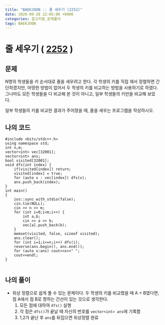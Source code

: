 ```yaml
---
title: "BAEKJOON :: 줄 세우기 (2252)"
date: 2020-09-28 22:05:00 +0900
categories: 알고리즘_문제풀이
tags: BAEKJOON
---
```


# 줄 세우기 ( [2252](https://www.acmicpc.net/problem/2252) )

## 문제

N명의 학생들을 키 순서대로 줄을 세우려고 한다. 각 학생의 키를 직접 재서 정렬하면 간단하겠지만, 마땅한 방법이 없어서 두 학생의 키를 비교하는 방법을 사용하기로 하였다. 그나마도 모든 학생들을 다 비교해 본 것이 아니고, 일부 학생들의 키만을 비교해 보았다.

일부 학생들의 키를 비교한 결과가 주어졌을 때, 줄을 세우는 프로그램을 작성하시오.



## 나의 코드

```
#include <bits/stdc++.h>
using namespace std;
int n,m;
vector<int> vec[32001];
vector<int> ans;
bool visited[32001];
void dfs(int index) {
    if(visited[index]) return;
    visited[index] = true;
    for (auto x : vec[index]) dfs(x);
    ans.push_back(index);
}
int main()
{
    ios::sync_with_stdio(false);
    cin.tie(NULL);
    cin >> n >> m;
    for (int i=0;i<m;i++) {
        int a,b;
        cin >> a >> b;
        vec[a].push_back(b);
    }
    memset(visited, false, sizeof visited);
    ans.clear();
    for (int i=1;i<=n;i++) dfs(i);   
    reverse(ans.begin(), ans.end());
    for (auto x:ans) cout<<x<<" ";
    cout<<endl;
}


```

## 나의 풀이

- 위상 정렬으로 쉽게 풀 수 있는 문제이다. 두 학생의 키를 비교했을 때 A < B였다면, 점 A에서 점 B로 향하는 간선이 있는 것으로 생각한다.
    1. 모든 점에 대하여 `dfs()` 실행
    1. 각 점은 `dfs()`가 끝날 때 자신의 번호를 `vector<int> ans`에 기록함
    1. 1,2가 끝난 후 `ans`를 뒤집으면 위상정렬 완료